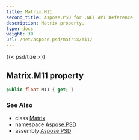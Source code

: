```yaml
---
title: Matrix.M11
second_title: Aspose.PSD for .NET API Reference
description: Matrix property. 
type: docs
weight: 30
url: /net/aspose.psd/matrix/m11/
---
```

{{< psd/tize >}}
## Matrix.M11 property

```csharp
public float M11 { get; }
```

### See Also

* class [Matrix](../)
* namespace [Aspose.PSD](../../matrix/)
* assembly [Aspose.PSD](../../../)


